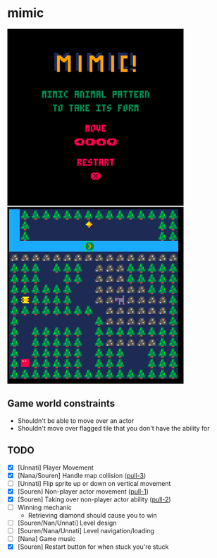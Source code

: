 # mimic

![splash](images/splash.png)
![demo3](images/demo3.gif)

## Game world constraints

- Shouldn't be able to move over an actor
- Shouldn't move over flagged tile that you don't have the ability for

## TODO

- [x] [Unnati] Player Movement
- [x] [Nana/Souren] Handle map collision ([pull-3](https://github.com/SourenP/mimic/pull/3))
- [ ] [Unnati] Flip sprite up or down on vertical movement
- [x] [Souren] Non-player actor movement ([pull-1](https://github.com/SourenP/mimic/pull/1))
- [x] [Souren] Taking over non-player actor ability ([pull-2](https://github.com/SourenP/mimic/pull/2))
- [ ] Winning mechanic
  - Retrieving diamond should cause you to win
- [ ] [Souren/Nan/Unnati] Level design
- [ ] [Souren/Nana/Unnati] Level navigation/loading
- [ ] [Nana] Game music
- [x] [Souren] Restart button for when stuck you're stuck
